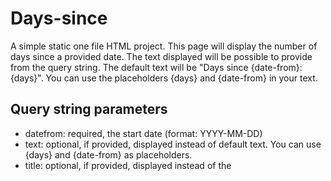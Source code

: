 # Days-since
A simple static one file HTML project. This page will display the number of days since a provided date. The text displayed will be possible to provide from the query string. The default text will be "Days since {date-from}: {days}". You can use the placeholders {days} and {date-from} in your text.

## Query string parameters
- datefrom: required, the start date (format: YYYY-MM-DD)
- text: optional, if provided, displayed instead of default text. You can use {days} and {date-from} as placeholders.
- title: optional, if provided, displayed instead of the <title> defined in the HTML file.

## Text template example
- "{days} days since {date-from}"
- Use {days} to insert the calculated number of days.
- Use {date-from} to insert the provided start date.

If no custom text is provided, the default will be:
"Days since {date-from}: {days}"

You can set your own text using the query string parameter, for example:
?text=It%20has%20been%20{days}%20days%20since%20{date-from}

# Tools used
- Only HTML, Javascript and CSS embedded in the same page.
- Github actions.

# Deploy
The page will be deployed as a static page on GitHub from the main branch.

# Development
Development is done using VS Code. Git is used as the version control system.